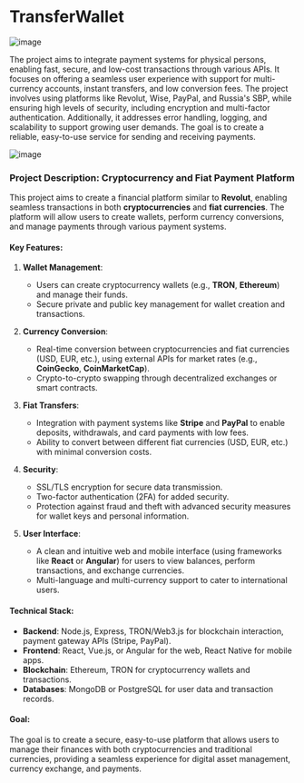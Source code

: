 # TransferWallet

![image](https://github.com/user-attachments/assets/30323e25-0c36-430b-ac38-61ff472e334b)


The project aims to integrate payment systems for physical persons, enabling fast, secure, and low-cost transactions through various APIs. It focuses on offering a seamless user experience with support for multi-currency accounts, instant transfers, and low conversion fees. The project involves using platforms like Revolut, Wise, PayPal, and Russia's SBP, while ensuring high levels of security, including encryption and multi-factor authentication. Additionally, it addresses error handling, logging, and scalability to support growing user demands. The goal is to create a reliable, easy-to-use service for sending and receiving payments.



![image](https://github.com/user-attachments/assets/e146780e-3d29-4c4f-b36d-73da5e3847bc)



### Project Description: Cryptocurrency and Fiat Payment Platform

This project aims to create a financial platform similar to **Revolut**, enabling seamless transactions in both **cryptocurrencies** and **fiat currencies**. The platform will allow users to create wallets, perform currency conversions, and manage payments through various payment systems.

#### Key Features:
1. **Wallet Management**:
   - Users can create cryptocurrency wallets (e.g., **TRON**, **Ethereum**) and manage their funds.
   - Secure private and public key management for wallet creation and transactions.
   
2. **Currency Conversion**:
   - Real-time conversion between cryptocurrencies and fiat currencies (USD, EUR, etc.), using external APIs for market rates (e.g., **CoinGecko**, **CoinMarketCap**).
   - Crypto-to-crypto swapping through decentralized exchanges or smart contracts.

3. **Fiat Transfers**:
   - Integration with payment systems like **Stripe** and **PayPal** to enable deposits, withdrawals, and card payments with low fees.
   - Ability to convert between different fiat currencies (USD, EUR, etc.) with minimal conversion costs.

4. **Security**:
   - SSL/TLS encryption for secure data transmission.
   - Two-factor authentication (2FA) for added security.
   - Protection against fraud and theft with advanced security measures for wallet keys and personal information.

5. **User Interface**:
   - A clean and intuitive web and mobile interface (using frameworks like **React** or **Angular**) for users to view balances, perform transactions, and exchange currencies.
   - Multi-language and multi-currency support to cater to international users.

#### Technical Stack:
- **Backend**: Node.js, Express, TRON/Web3.js for blockchain interaction, payment gateway APIs (Stripe, PayPal).
- **Frontend**: React, Vue.js, or Angular for the web, React Native for mobile apps.
- **Blockchain**: Ethereum, TRON for cryptocurrency wallets and transactions.
- **Databases**: MongoDB or PostgreSQL for user data and transaction records.

#### Goal:
The goal is to create a secure, easy-to-use platform that allows users to manage their finances with both cryptocurrencies and traditional currencies, providing a seamless experience for digital asset management, currency exchange, and payments.

